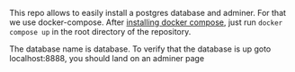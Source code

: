 This repo allows to easily install a postgres database and adminer.
For that we use docker-compose.
After [installing docker compose](https://docs.docker.com/compose/install/), just run `docker compose up` in the root directory of the repository.

The database name is database.
To verify that the database is up goto localhost:8888, you should land on an adminer page